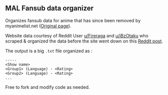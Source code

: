 ## MAL Fansub data organizer

Organizes fansub data for anime that has since been removed by myanimelist.net ([Original page](https://myanimelist.net/fansub-groups.php?letter= )).

Website data courtesy of Reddit User [u/Fireraga](https://www.reddit.com/user/Fireraga) and [u/iBzOtaku](https://www.reddit.com/user/iBzOtaku) who scraped & organized the data before the site went down on this [Reddit post](https://www.reddit.com/r/anime/comments/9iq8yu/myanimelist_fansubs_archive/).

The output is a big `.txt` file organized as :
```
-----
<Show name>
<Group1> (Language) - <Rating>
<Group2> (Language) - <Rating>
...
```
Free to fork and modify code as needed. 
